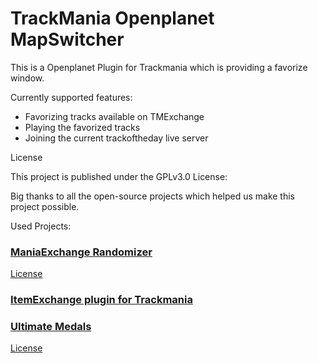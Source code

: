 # TrackMania Openplanet MapSwitcher

This is a Openplanet Plugin for Trackmania which is providing a favorize window.

Currently supported features:

- Favorizing tracks available on TMExchange
- Playing the favorized tracks
- Joining the current trackoftheday live server


License

This project is published under the GPLv3.0 License:


Big thanks to all the open-source projects which helped us make this project possible.

Used Projects:

### [ManiaExchange Randomizer](https://github.com/tm-rmc/MXRandom)
[License](MXRandom.txt)


### [ItemExchange plugin for Trackmania](https://github.com/RuurdBijlsma/tm-item-exchange)



### [Ultimate Medals](https://github.com/Phlarx/tm-ultimate-medals)
[License](UltimateMedals.txt)

